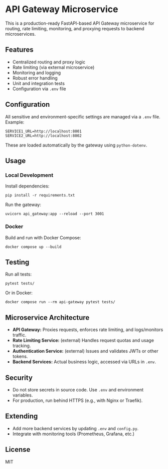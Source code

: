 
# API Gateway Microservice

This is a production-ready FastAPI-based API Gateway microservice for routing, rate limiting, monitoring, and proxying requests to backend microservices.

## Features
- Centralized routing and proxy logic
- Rate limiting (via external microservice)
- Monitoring and logging
- Robust error handling
- Unit and integration tests
- Configuration via `.env` file

## Configuration

All sensitive and environment-specific settings are managed via a `.env` file. Example:

```
SERVICE1_URL=http://localhost:8001
SERVICE2_URL=http://localhost:8002
```

These are loaded automatically by the gateway using `python-dotenv`.

## Usage

### Local Development

Install dependencies:
```
pip install -r requirements.txt
```

Run the gateway:
```
uvicorn api_gateway:app --reload --port 3001
```

### Docker

Build and run with Docker Compose:
```
docker compose up --build
```

## Testing

Run all tests:
```
pytest tests/
```
Or in Docker:
```
docker compose run --rm api-gateway pytest tests/
```

## Microservice Architecture

- **API Gateway:** Proxies requests, enforces rate limiting, and logs/monitors traffic.
- **Rate Limiting Service:** (external) Handles request quotas and usage tracking.
- **Authentication Service:** (external) Issues and validates JWTs or other tokens.
- **Backend Services:** Actual business logic, accessed via URLs in `.env`.

## Security

- Do not store secrets in source code. Use `.env` and environment variables.
- For production, run behind HTTPS (e.g., with Nginx or Traefik).

## Extending

- Add more backend services by updating `.env` and `config.py`.
- Integrate with monitoring tools (Prometheus, Grafana, etc.)

## License
MIT
